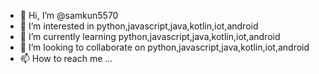 - 👋 Hi, I’m @samkun5570
- 👀 I’m interested in python,javascript,java,kotlin,iot,android
- 🌱 I’m currently learning python,javascript,java,kotlin,iot,android
- 💞️ I’m looking to collaborate on python,javascript,java,kotlin,iot,android
- 📫 How to reach me ...

<!---
samkun5570/samkun5570 is a ✨ special ✨ repository because its `README.md` (this file) appears on your GitHub profile.
You can click the Preview link to take a look at your changes.
--->
